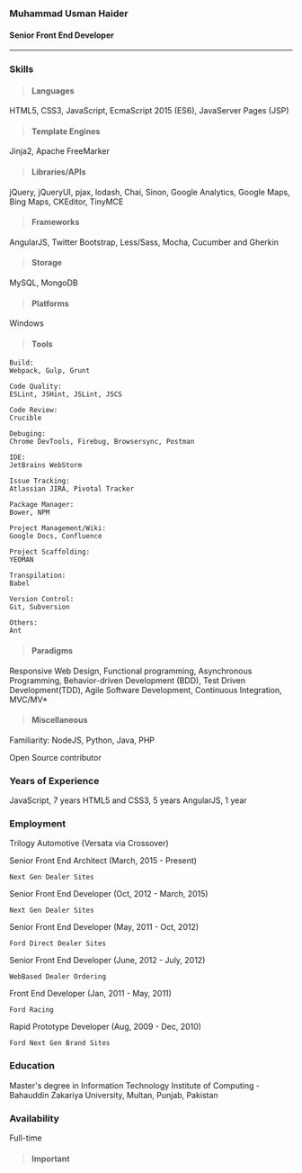 ### Muhammad Usman Haider 
#### Senior Front End Developer
---

### Skills ###

> #### Languages ####

HTML5, CSS3, JavaScript, EcmaScript 2015 (ES6), JavaServer Pages (JSP)

> #### Template Engines ####

Jinja2, Apache FreeMarker

> #### Libraries/APIs ####

jQuery, jQueryUI, pjax, lodash, Chai, Sinon, Google Analytics, Google Maps, Bing Maps, CKEditor, TinyMCE 

> #### Frameworks ####

AngularJS, Twitter Bootstrap, Less/Sass, Mocha, Cucumber and Gherkin

> #### Storage ####

MySQL, MongoDB
 
> #### Platforms ####

Windows

> #### Tools ####

    Build:
    Webpack, Gulp, Grunt

    Code Quality:
    ESLint, JSHint, JSLint, JSCS

    Code Review:
    Crucible

    Debuging:
    Chrome DevTools, Firebug, Browsersync, Postman
    
    IDE:
    JetBrains WebStorm
    
    Issue Tracking:
    Atlassian JIRA, Pivotal Tracker

    Package Manager:
    Bower, NPM

    Project Management/Wiki:
    Google Docs, Confluence
    
    Project Scaffolding:
    YEOMAN

    Transpilation:
    Babel
    
    Version Control:
    Git, Subversion
    
    Others:
    Ant
    
    
        
    
    
    
        


> #### Paradigms ####

Responsive Web Design, Functional programming, Asynchronous Programming, Behavior-driven Development (BDD), Test Driven Development(TDD), Agile Software Development, Continuous Integration, MVC/MV*

> #### Miscellaneous ####

Familiarity:
NodeJS, Python, Java, PHP

Open Source contributor

### Years of Experience ###

JavaScript, 7 years
HTML5 and CSS3, 5 years 
AngularJS, 1 year

### Employment ###

Trilogy Automotive (Versata via Crossover)

Senior Front End Architect (March, 2015 - Present)

    Next Gen Dealer Sites

Senior Front End Developer (Oct, 2012 - March, 2015)

    Next Gen Dealer Sites

Senior Front End Developer (May, 2011 - Oct, 2012)

    Ford Direct Dealer Sites

Senior Front End Developer (June, 2012 - July, 2012)

    WebBased Dealer Ordering

Front End Developer (Jan, 2011 - May, 2011)

    Ford Racing
    
Rapid Prototype Developer (Aug, 2009 - Dec, 2010)

    Ford Next Gen Brand Sites

### Education ###

Master's degree in Information Technology
Institute of Computing - Bahauddin Zakariya University, Multan, Punjab, Pakistan

### Availability ###
Full-time


> #### Important ####